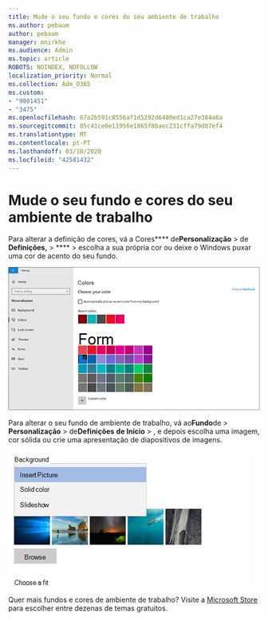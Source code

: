 ```yaml
---
title: Mude o seu fundo e cores do seu ambiente de trabalho
ms.author: pebaum
author: pebaum
manager: mnirkhe
ms.audience: Admin
ms.topic: article
ROBOTS: NOINDEX, NOFOLLOW
localization_priority: Normal
ms.collection: Adm_O365
ms.custom:
- "9001451"
- "3475"
ms.openlocfilehash: 67a2b591c8556af1d5292d6480ed1ca27e384a6a
ms.sourcegitcommit: 85c41ce0e11956e1865f8baec231cffa79d87ef4
ms.translationtype: MT
ms.contentlocale: pt-PT
ms.lasthandoff: 03/10/2020
ms.locfileid: "42581432"
---
```

# <a name="change-your-desktop-background-and-colors"></a>Mude o seu fundo e cores do seu ambiente de trabalho

Para alterar a definição de cores, vá a Cores**** de**Personalização** > de **Definições,** > **** > escolha a sua própria cor ou deixe o Windows puxar uma cor de acento do seu fundo.

![Personalize as suas cores no Windows.](media/windows-personalization-colors.png)

Para alterar o seu fundo de ambiente de trabalho, vá ao**Fundo**de > **Personalização** > de**Definições** **de Início** > , e depois escolha uma imagem, cor sólida ou crie uma apresentação de diapositivos de imagens. 

![Altere o fundo do ambiente de trabalho do Windows.](media/windows-desktop-background.png)

Quer mais fundos e cores de ambiente de trabalho? Visite a [Microsoft Store](https://www.microsoft.com/store/collections/windowsthemes) para escolher entre dezenas de temas gratuitos.
